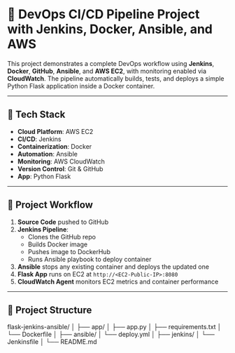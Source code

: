# 🐳 DevOps CI/CD Pipeline Project with Jenkins, Docker, Ansible, and AWS

This project demonstrates a complete DevOps workflow using **Jenkins**, **Docker**, **GitHub**, **Ansible**, and **AWS EC2**, with monitoring enabled via **CloudWatch**. The pipeline automatically builds, tests, and deploys a simple Python Flask application inside a Docker container.

---

## 🚀 Tech Stack

- **Cloud Platform**: AWS EC2  
- **CI/CD**: Jenkins  
- **Containerization**: Docker  
- **Automation**: Ansible  
- **Monitoring**: AWS CloudWatch  
- **Version Control**: Git & GitHub  
- **App**: Python Flask

---

## 📌 Project Workflow

1. **Source Code** pushed to GitHub
2. **Jenkins Pipeline**:
   - Clones the GitHub repo
   - Builds Docker image
   - Pushes image to DockerHub
   - Runs Ansible playbook to deploy container
3. **Ansible** stops any existing container and deploys the updated one
4. **Flask App** runs on EC2 at `http://<EC2-Public-IP>:8080`
5. **CloudWatch Agent** monitors EC2 metrics and container performance

---

## 📂 Project Structure
flask-jenkins-ansible/
│
├── app/
│   ├── app.py
│   ├── requirements.txt
│   └── Dockerfile
│
├── ansible/
│   └── deploy.yml
│
├── jenkins/
│   └── Jenkinsfile
│
└── README.md
